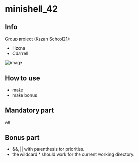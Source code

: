 # minishell_42

## Info
Group project (Kazan School21):
- Hzona 
- Cdarrell

![image](https://user-images.githubusercontent.com/94758944/165585329-09ba943d-39b7-4fc7-9f4e-bb785520470c.png)

## How to use
- make
- make bonus

## Mandatory part
All

## Bonus part
- &&, || with parenthesis for priorities.
- the wildcard * should work for the current working directory.
